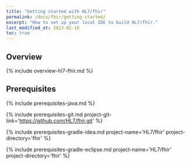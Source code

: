 ```yaml
---
title: "Getting started with HL7/fhir"
permalink: /docs/fhir/getting-started/
excerpt: "How to set up your local IDE to build HL7/fhir."
last_modified_at: 2023-02-16
toc: true
---
```


## Overview

{% include overview-hl7-fhir.md %}

## Prerequisites

{% include prerequisites-java.md %}

{% include prerequisites-git.md project-git-link='https://github.com/HL7/fhir.git' %}

{% include prerequisites-gradle-idea.md project-name='HL7/fhir' project-directory='fhir' %}

{% include prerequisites-gradle-eclipse.md project-name='HL7/fhir' project-directory='fhir' %}